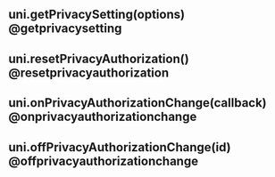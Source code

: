 ## uni.getPrivacySetting(options) @getprivacysetting

<!-- UTSAPIJSON.getPrivacySetting.description -->

<!-- UTSAPIJSON.getPrivacySetting.compatibility -->

<!-- UTSAPIJSON.getPrivacySetting.param -->

<!-- UTSAPIJSON.getPrivacySetting.returnValue -->

<!-- UTSAPIJSON.getPrivacySetting.example -->

<!-- UTSAPIJSON.getPrivacySetting.tutorial -->

## uni.resetPrivacyAuthorization() @resetprivacyauthorization

<!-- UTSAPIJSON.resetPrivacyAuthorization.description -->

<!-- UTSAPIJSON.resetPrivacyAuthorization.compatibility -->

<!-- UTSAPIJSON.resetPrivacyAuthorization.param -->

<!-- UTSAPIJSON.resetPrivacyAuthorization.returnValue -->

<!-- UTSAPIJSON.resetPrivacyAuthorization.example -->

<!-- UTSAPIJSON.resetPrivacyAuthorization.tutorial -->

## uni.onPrivacyAuthorizationChange(callback) @onprivacyauthorizationchange

<!-- UTSAPIJSON.onPrivacyAuthorizationChange.description -->

<!-- UTSAPIJSON.onPrivacyAuthorizationChange.compatibility -->

<!-- UTSAPIJSON.onPrivacyAuthorizationChange.param -->

<!-- UTSAPIJSON.onPrivacyAuthorizationChange.returnValue -->

<!-- UTSAPIJSON.onPrivacyAuthorizationChange.example -->

<!-- UTSAPIJSON.onPrivacyAuthorizationChange.tutorial -->

## uni.offPrivacyAuthorizationChange(id) @offprivacyauthorizationchange

<!-- UTSAPIJSON.offPrivacyAuthorizationChange.description -->

<!-- UTSAPIJSON.offPrivacyAuthorizationChange.compatibility -->

<!-- UTSAPIJSON.offPrivacyAuthorizationChange.param -->

<!-- UTSAPIJSON.offPrivacyAuthorizationChange.returnValue -->

<!-- UTSAPIJSON.offPrivacyAuthorizationChange.example -->

<!-- UTSAPIJSON.offPrivacyAuthorizationChange.tutorial -->

<!-- UTSAPIJSON.privacy.example -->

<!-- UTSAPIJSON.general_type.name -->

<!-- UTSAPIJSON.general_type.param -->